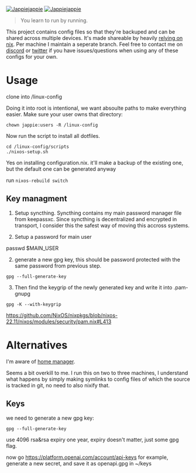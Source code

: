 [![Jappiejappie](https://img.shields.io/badge/twitch.tv-jappiejappie-purple?logo=twitch)](https://www.twitch.tv/jappiejappie)
[![Jappiejappie](https://img.shields.io/badge/discord-jappiejappie-black?logo=discord)](https://discord.gg/Hp4agqy)

> You learn to run by running.

This project contains config files so that they're backuped and can be shared
across multiple devices.
It's made shareable by heavily [relying on nix](https://nixos.org/).
Per machine I maintain a seperate branch.
Feel free to contact me on [discord](https://discord.gg/Hp4agqy) or [twitter](https://twitter.com/jappieklooster)
if you have issues/questions when using any of these configs for your own.


# Usage

clone into /linux-config 

Doing it into root is intentional, we want absoulte paths to make everything easier.
Make sure your user owns that directory:

```shell
chown jappie:users -R /linux-config
```
 
Now run the script to install all dotfiles.

```shell
cd /linux-config/scripts
./nixos-setup.sh
```
Yes on installing configuration.nix. it'll make a backup of the existing one,
but the default one can be generated anyway

run `nixos-rebuild switch`

## Key managment

1. Setup syncthing.
Syncthing contains my main password manager file from keepassxc.
Since syncthing is decentralized and encrypted in transport,
I consider this the safest way of moving this accross systems.

2. Setup a password for main user

passwd $MAIN_USER

2. generate a new gpg key,
   this should be password protected with the same password from previous step.

```
gpg --full-generate-key
```

3. Then find the keygrip of the newly generated key and write it into .pam-gnupg

```
gpg -K --with-keygrip
```
https://github.com/NixOS/nixpkgs/blob/nixos-22.11/nixos/modules/security/pam.nix#L413


# Alternatives

I'm aware of [home manager](https://github.com/nix-community/home-manager).

Seems a bit overkill to me. I run this on two to three machines,
I understand what happens by simply making symlinks to config files
of which the source is tracked in git,
no need to also nixify that.

## Keys

we need to generate a new gpg key:

```
gpg --full-generate-key
```

use 4096 rsa&rsa
expiry one year,
expiry doesn't matter, just some gpg flag.

now go  https://platform.openai.com/account/api-keys
for example, generate a new secret,
and save it as openapi.gpg in ~/keys

